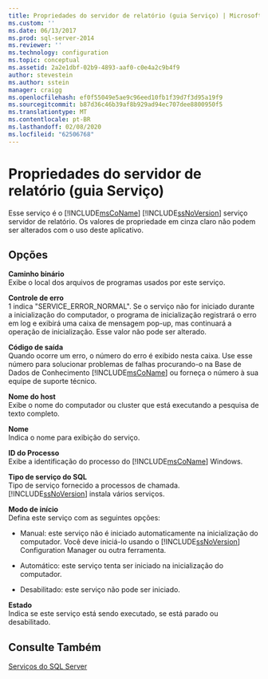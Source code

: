 ```yaml
---
title: Propriedades do servidor de relatório (guia Serviço) | Microsoft Docs
ms.custom: ''
ms.date: 06/13/2017
ms.prod: sql-server-2014
ms.reviewer: ''
ms.technology: configuration
ms.topic: conceptual
ms.assetid: 2a2e1dbf-02b9-4893-aaf0-c0e4a2c9b4f9
author: stevestein
ms.author: sstein
manager: craigg
ms.openlocfilehash: ef0f55049e5ae9c96eed10fb1f39d7f3d95a19f9
ms.sourcegitcommit: b87d36c46b39af8b929ad94ec707dee8800950f5
ms.translationtype: MT
ms.contentlocale: pt-BR
ms.lasthandoff: 02/08/2020
ms.locfileid: "62506768"
---
```

# <a name="report-server-properties-service-tab"></a>Propriedades do servidor de relatório (guia Serviço)
  Esse serviço é o [!INCLUDE[msCoName](../../includes/msconame-md.md)] [!INCLUDE[ssNoVersion](../../includes/ssnoversion-md.md)] serviço servidor de relatório. Os valores de propriedade em cinza claro não podem ser alterados com o uso deste aplicativo.  
  
## <a name="options"></a>Opções  
 **Caminho binário**  
 Exibe o local dos arquivos de programas usados por este serviço.  
  
 **Controle de erro**  
 1 indica "SERVICE_ERROR_NORMAL". Se o serviço não for iniciado durante a inicialização do computador, o programa de inicialização registrará o erro em log e exibirá uma caixa de mensagem pop-up, mas continuará a operação de inicialização. Esse valor não pode ser alterado.  
  
 **Código de saída**  
 Quando ocorre um erro, o número do erro é exibido nesta caixa. Use esse número para solucionar problemas de falhas procurando-o na Base de Dados de Conhecimento [!INCLUDE[msCoName](../../includes/msconame-md.md)] ou forneça o número à sua equipe de suporte técnico.  
  
 **Nome do host**  
 Exibe o nome do computador ou cluster que está executando a pesquisa de texto completo.  
  
 **Nome**  
 Indica o nome para exibição do serviço.  
  
 **ID do Processo**  
 Exibe a identificação do processo do [!INCLUDE[msCoName](../../includes/msconame-md.md)] Windows.  
  
 **Tipo de serviço do SQL**  
 Tipo de serviço fornecido a processos de chamada. 
  [!INCLUDE[ssNoVersion](../../includes/ssnoversion-md.md)] instala vários serviços.  
  
 **Modo de início**  
 Defina este serviço com as seguintes opções:  
  
-   Manual: este serviço não é iniciado automaticamente na inicialização do computador. Você deve iniciá-lo usando o [!INCLUDE[ssNoVersion](../../includes/ssnoversion-md.md)] Configuration Manager ou outra ferramenta.  
  
-   Automático: este serviço tenta ser iniciado na inicialização do computador.  
  
-   Desabilitado: este serviço não pode ser iniciado.  
  
 **Estado**  
 Indica se este serviço está sendo executado, se está parado ou desabilitado.  
  
## <a name="see-also"></a>Consulte Também  
 [Serviços do SQL Server](../../../2014/tools/configuration-manager/sql-server-services.md)  
  
  
